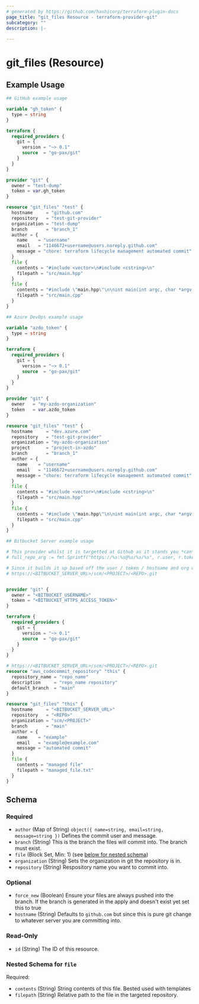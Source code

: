 ```yaml
---
# generated by https://github.com/hashicorp/terraform-plugin-docs
page_title: "git_files Resource - terraform-provider-git"
subcategory: ""
description: |-
  
---
```


# git_files (Resource)



## Example Usage

```terraform
## GitHub example usage

variable "gh_token" {
  type = string
}

terraform {
  required_providers {
    git = {
      version = "~> 0.1"
      source  = "go-pax/git"
    }
  }
}

provider "git" {
  owner = "test-dump"
  token = var.gh_token
}

resource "git_files" "test" {
  hostname     = "github.com"
  repository   = "test-git-provider"
  organization = "test-dump"
  branch       = "branch_1"
  author = {
    name    = "username"
    email   = "1146672+username@users.noreply.github.com"
    message = "chore: terraform lifecycle management automated commit"
  }
  file {
    contents = "#include <vector>\n#include <cstring>\n"
    filepath = "src/main.hpp"
  }
  file {
    contents = "#include \"main.hpp\"\n\nint main(int argc, char *argv[])\n{\n\treturn 0;\n}\n"
    filepath = "src/main.cpp"
  }
}
```

```terraform
## Azure DevOps example usage

variable "azdo_token" {
  type = string
}

terraform {
  required_providers {
    git = {
      version = "~> 0.1"
      source  = "go-pax/git"
    }
  }
}

provider "git" {
  owner   = "my-azdo-organization" 
  token   = var.azdo_token
}

resource "git_files" "test" {
  hostname     = "dev.azure.com"
  repository   = "test-git-provider"
  organization = "my-azdo-organization"
  project      = "project-in-azdo"
  branch       = "branch_1"
  author = {
    name    = "username"
    email   = "1146672+username@users.noreply.github.com"
    message = "chore: terraform lifecycle management automated commit"
  }
  file {
    contents = "#include <vector>\n#include <cstring>\n"
    filepath = "src/main.hpp"
  }
  file {
    contents = "#include \"main.hpp\"\n\nint main(int argc, char *argv[])\n{\n\treturn 0;\n}\n"
    filepath = "src/main.cpp"
  }
}
```

```terraform
## Bitbucket Server example usage

# This provider whilst it is targetted at Github as it stands you *can* use it with Bitbucket server, see below example to make this work. The key is to replace the org with the relevant path as below:
# full_repo_arg := fmt.Sprintf("https://%s:%s@%s/%s/%s", r.user, r.token, r.hostname, r.organization, repo)

# Since it builds it up based off the user / token / hostname and org we can manipulate this and change org to be the matching URL as per bitbucket or other git
# https://<BITBUCKET_SERVER_URL>/scm/<PROJECT>/<REPO>.git


provider "git" {
  owner = "<BITBUCKET_USERNAME>"
  token = "<BITBUCKET_HTTPS_ACCESS_TOKEN>"
}

terraform {
  required_providers {
    git = {
      version = "~> 0.1"
      source  = "go-pax/git"
    }
  }
}

# https://<BITBUCKET_SERVER_URL>/scm/<PROJECT>/<REPO>.git
resource "aws_codecommit_repository" "this" {
  repository_name = "repo_name"
  description     = "repo_name repository"
  default_branch  = "main"
}

resource "git_files" "this" {
  hostname     = "<BITBUCKET_SERVER_URL>"
  repository   = "<REPO>"
  organization = "scm/<PROJECT>"
  branch       = "main"
  author = {
    name    = "example"
    email   = "example@example.com"
    message = "automated commit"
  }
  file {
    contents = "managed file"
    filepath = "managed_file.txt"
  }
}
```

<!-- schema generated by tfplugindocs -->
## Schema

### Required

- `author` (Map of String) `object({ name=string, email=string, message=string })` Defines the commit user and message.
- `branch` (String) This is the branch the files will commit into. The branch must exist.
- `file` (Block Set, Min: 1) (see [below for nested schema](#nestedblock--file))
- `organization` (String) Sets the organization in git the repository is in.
- `repository` (String) Respository name you want to commit into.

### Optional

- `force_new` (Boolean) Ensure your files are always pushed into the branch. If the branch is generated in the apply and doesn't exist yet set this to true
- `hostname` (String) Defaults to `github.com` but since this is pure git change to whatever server you are committing into.

### Read-Only

- `id` (String) The ID of this resource.

<a id="nestedblock--file"></a>
### Nested Schema for `file`

Required:

- `contents` (String) String contents of this file. Bested used with templates
- `filepath` (String) Relative path to the file in the targeted repository.
